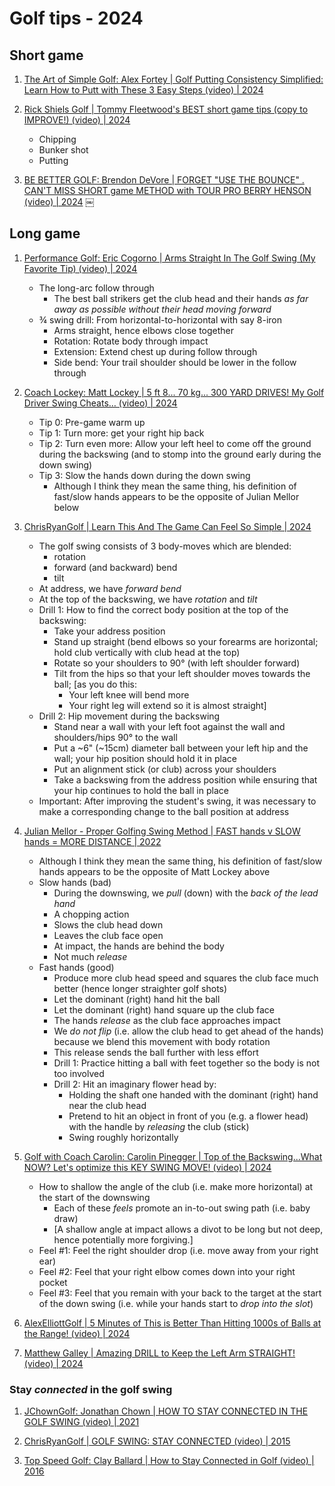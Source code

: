 # Golf tips - 2024


## Short game

1. [The Art of Simple Golf: Alex Fortey | Golf Putting Consistency Simplified: Learn How to Putt with These 3 Easy Steps (video) | 2024](https://www.youtube.com/watch?v=B3cjCJlHZEs)

1. [Rick Shiels Golf | Tommy Fleetwood's BEST short game tips (copy to IMPROVE!) (video) | 2024](https://www.youtube.com/watch?v=EorjUQ7-twg)
   - Chipping
   - Bunker shot
   - Putting

1. [BE BETTER GOLF: Brendon DeVore | FORGET "USE THE BOUNCE" . CAN'T MISS SHORT game METHOD with TOUR PRO BERRY HENSON (video) | 2024](https://www.youtube.com/watch?v=018yVNyuG44)
￼

## Long game

1. [Performance Golf: Eric Cogorno | Arms Straight In The Golf Swing (My Favorite Tip) (video) | 2024](https://www.youtube.com/watch?v=mrR7jnXmckg)
   - The long-arc follow through
     * The best ball strikers get the club head and their hands *as far away as possible without their head moving forward*
   - ¾ swing drill: From horizontal-to-horizontal with say 8-iron
     * Arms straight, hence elbows close together
     * Rotation: Rotate body through impact
     * Extension: Extend chest up during follow through
     * Side bend: Your trail shoulder should be lower in the follow through

1. [Coach Lockey: Matt Lockey | 5 ft 8... 70 kg... 300 YARD DRIVES! My Golf Driver Swing Cheats… (video) | 2024](https://www.youtube.com/watch?v=5rWk8VBGMoQ)
   - Tip 0: Pre-game warm up
   - Tip 1: Turn more: get your right hip back
   - Tip 2: Turn even more: Allow your left heel to come off the ground during the backswing (and to stomp into the ground early during the down swing)
   - Tip 3: Slow the hands down during the down swing
     * Although I think they mean the same thing, his definition of fast/slow hands appears to be the opposite of Julian Mellor below

1. [ChrisRyanGolf | Learn This And The Game Can Feel So Simple | 2024](https://www.youtube.com/watch?v=YBj3jLTAPWI)
   - The golf swing consists of 3 body-moves which are blended:
     * rotation
     * forward (and backward) bend
     * tilt
   - At address, we have *forward bend*
   - At the top of the backswing, we have *rotation* and *tilt*
   - Drill 1: How to find the correct body position at the top of the backswing:
     * Take your address position
     * Stand up straight (bend elbows so your forearms are horizontal; hold club vertically with club head at the top)
     * Rotate so your shoulders to 90° (with left shoulder forward)
     * Tilt from the hips so that your left shoulder moves towards the ball; [as you do this:
       + Your left knee will bend more
       + Your right leg will extend so it is almost straight]
   - Drill 2: Hip movement during the backswing
     * Stand near a wall with your left foot against the wall and shoulders/hips 90° to the wall
     * Put a ~6" (~15cm) diameter ball between your left hip and the wall; your hip position should hold it in place
     * Put an alignment stick (or club) across your shoulders
     * Take a backswing from the address position while ensuring that your hip continues to hold the ball in place
   - Important: After improving the student's swing, it was necessary to make a corresponding change to the ball position at address

1. [Julian Mellor - Proper Golfing Swing Method | FAST hands v SLOW hands = MORE DISTANCE | 2022](https://www.youtube.com/watch?v=UTZBdtVkG1Y)
   - Although I think they mean the same thing, his definition of fast/slow hands appears to be the opposite of Matt Lockey above
   - Slow hands (bad)
     * During the downswing, we *pull* (down) with the *back of the lead hand*
     * A chopping action
     * Slows the club head down
     * Leaves the club face open
     * At impact, the hands are behind the body
     * Not much *release*
   - Fast hands (good)
     * Produce more club head speed and squares the club face much better (hence longer straighter golf shots)
     * Let the dominant (right) hand hit the ball
     * Let the dominant (right) hand square up the club face
     * The hands *release* as the club face approaches impact
     * We *do not flip* (i.e. allow the club head to get ahead of the hands) because we blend this movement with body rotation
     * This release sends the ball further with less effort
     * Drill 1: Practice hitting a ball with feet together so the body is not too involved
     * Drill 2: Hit an imaginary flower head by:
       + Holding the shaft one handed with the dominant (right) hand near the club head
       + Pretend to hit an object in front of you (e.g. a flower head) with the handle by *releasing* the club (stick)
       + Swing roughly horizontally

1. [Golf with Coach Carolin: Carolin Pinegger | Top of the Backswing...What NOW? Let's optimize this KEY SWING MOVE! (video) | 2024](https://www.youtube.com/watch?v=TZtd6JZuxpw)
   - How to shallow the angle of the club (i.e. make more horizontal) at the start of the downswing
     * Each of these *feels* promote an in-to-out swing path (i.e. baby draw)
     * [A shallow angle at impact allows a divot to be long but not deep, hence potentially more forgiving.]
   - Feel #1: Feel the right shoulder drop (i.e. move away from your right ear)
   - Feel #2: Feel that your right elbow comes down into your right pocket
   - Feel #3: Feel that you remain with your back to the target at the start of the down swing
     (i.e. while your hands start to *drop into the slot*)

1. [AlexElliottGolf | 5 Minutes of This is Better Than Hitting 1000s of Balls at the Range! (video) | 2024](https://www.youtube.com/watch?v=H7hqJz5M7wE)

1. [Matthew Galley | Amazing DRILL to Keep the Left Arm STRAIGHT! (video) | 2024](https://www.youtube.com/watch?v=Ec5zV58IqDo)


### Stay *connected* in the golf swing

1. [JChownGolf: Jonathan Chown | HOW TO STAY CONNECTED IN THE GOLF SWING (video) | 2021](https://www.youtube.com/watch?v=D4sVpa9PHMg)

1. [ChrisRyanGolf | GOLF SWING: STAY CONNECTED (video) | 2015](https://www.youtube.com/watch?v=bph8QN1Rmqo)

1. [Top Speed Golf: Clay Ballard | How to Stay Connected in Golf (video) | 2016](https://www.youtube.com/watch?v=LySlOC7Q9pE)

